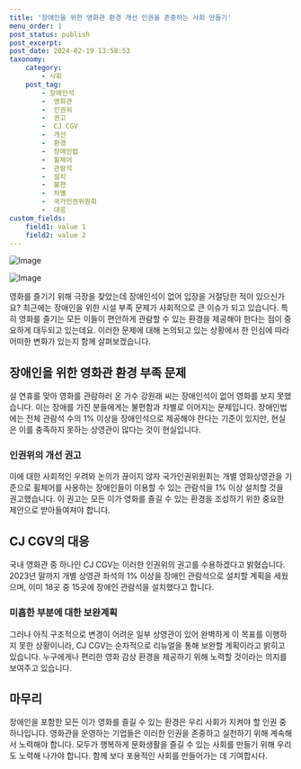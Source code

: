```yaml
---
title: '장애인을 위한 영화관 환경 개선 인권을 존중하는 사회 만들기'
menu_order: 1
post_status: publish
post_excerpt: 
post_date: 2024-02-19 13:58:53
taxonomy:
    category:
        - 사회
    post_tag:
        - 장애인석
        -  영화관
        -  인권위
        -  권고
        -  CJ CGV
        -  개선
        -  환경
        -  장애인법
        -  휠체어
        -  관람석
        -  설치
        -  불편
        -  차별
        -  국가인권위원회
        -  대응
custom_fields:
    field1: value 1
    field2: value 2
---
```


![Image](https://imgnews.pstatic.net/image/015/2024/02/13/0004947669_001_20240213142208378.jpg?type=w647)

![Image](https://imgnews.pstatic.net/image/015/2024/02/13/0004947669_002_20240213142208408.jpg?type=w647)

영화를 즐기기 위해 극장을 찾았는데 장애인석이 없어 입장을 거절당한 적이 있으신가요? 최근에는 장애인을 위한 시설 부족 문제가 사회적으로 큰 이슈가 되고 있습니다. 특히 영화를 즐기는 모든 이들이 편안하게 관람할 수 있는 환경을 제공해야 한다는 점이 중요하게 대두되고 있는데요. 이러한 문제에 대해 논의되고 있는 상황에서 한 인심에 따라 어떠한 변화가 있는지 함께 살펴보겠습니다.
## 장애인을 위한 영화관 환경 부족 문제
설 연휴를 맞아 영화를 관람하러 온 가수 강원래 씨는 장애인석이 없어 영화를 보지 못했습니다. 이는 장애를 가진 분들에게는 불편함과 차별로 이어지는 문제입니다. 장애인법에는 전체 관람석 수의 1% 이상을 장애인석으로 제공해야 한다는 기준이 있지만, 현실은 이를 충족하지 못하는 상영관이 많다는 것이 현실입니다.
### 인권위의 개선 권고
이에 대한 사회적인 우려와 논의가 끊이지 않자 국가인권위원회는 개별 영화상영관을 기준으로 휠체어를 사용하는 장애인들이 이용할 수 있는 관람석을 1% 이상 설치할 것을 권고했습니다. 이 권고는 모든 이가 영화를 즐길 수 있는 환경을 조성하기 위한 중요한 제안으로 받아들여져야 합니다.
## CJ CGV의 대응
국내 영화관 중 하나인 CJ CGV는 이러한 인권위의 권고를 수용하겠다고 밝혔습니다. 2023년 말까지 개별 상영관 좌석의 1% 이상을 장애인 관람석으로 설치할 계획을 세웠으며, 이미 18곳 중 15곳에 장애인 관람석을 설치했다고 합니다.
### 미흡한 부분에 대한 보완계획
그러나 아직 구조적으로 변경이 어려운 일부 상영관이 있어 완벽하게 이 목표를 이행하지 못한 상황이니라, CJ CGV는 순차적으로 리뉴얼을 통해 보완할 계획이라고 밝히고 있습니다. 누구에게나 편리한 영화 감상 환경을 제공하기 위해 노력할 것이라는 의지를 보여주고 있습니다.
## 마무리
장애인을 포함한 모든 이가 영화를 즐길 수 있는 환경은 우리 사회가 지켜야 할 인권 중 하나입니다. 영화관을 운영하는 기업들은 이러한 인권을 존중하고 실천하기 위해 계속해서 노력해야 합니다. 모두가 행복하게 문화생활을 즐길 수 있는 사회를 만들기 위해 우리도 노력해 나가야 합니다. 함께 보다 포용적인 사회를 만들어가는 데 기여합시다.
